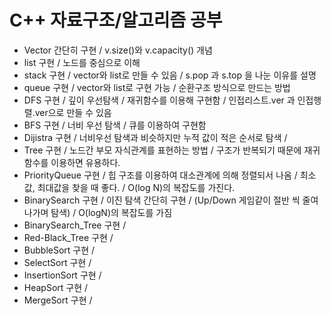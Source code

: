 # C++ 자료구조/알고리즘 공부
- Vector 간단히 구현 / v.size()와 v.capacity() 개념
- list 구현 / 노드를 중심으로 이해
- stack 구현 / vector와 list로 만들 수 있음 / s.pop 과 s.top 을 나눈 이유를 설명
- queue 구현 / vector와 list로 구현 가능 / 순환구조 방식으로 만드는 방법
- DFS 구현 / 깊이 우선탐색 / 재귀함수를 이용해 구현함 / 인접리스트.ver 과 인접행렬.ver으로 만들 수 있음
- BFS 구현 / 너비 우선 탐색 / 큐를 이용하여 구현함
- Dijistra 구현 / 너비우선 탐색과 비슷하지만 누적 값이 적은 순서로 탐색 / 
- Tree 구현 / 노드간 부모 자식관계를 표현하는 방법 / 구조가 반복되기 때문에 재귀함수를 이용하면 유용하다.
- PriorityQueue 구현 / 힙 구조를 이용하여 대소관계에 의해 정렬되서 나옴 / 최소값, 최대값을 찾을 때 좋다. / O(log N)의 복잡도를 가진다.
- BinarySearch 구현 / 이진 탐색 간단히 구현 / (Up/Down 게임같이 절반 씩 줄여 나가며 탐색) / O(logN)의 복잡도를 가짐
- BinarySearch_Tree 구현 / 
- Red-Black_Tree 구현 /
- BubbleSort 구현 /
- SelectSort 구현 /
- InsertionSort 구현 /
- HeapSort 구현 /
- MergeSort 구현 /
